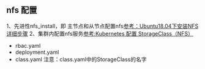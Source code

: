 ## nfs 配置
1、先进性nfs_install，即 主节点和从节点配置nfs[参考：Ubuntu18.04下安装NFS详细步骤](https://blog.csdn.net/gys_20153235/article/details/80516560)
2、集群内配置nfs服务[参考:Kubernetes 配置 StorageClass（NFS）](https://cloud.tencent.com/developer/article/1754329)
  - rbac.yaml
  - deployment.yaml
  - class.yaml 注意：class.yaml中的StorageClass的名字
  

